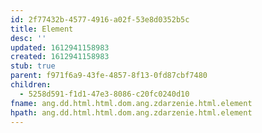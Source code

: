 ```yaml
---
id: 2f77432b-4577-4916-a02f-53e8d0352b5c
title: Element
desc: ''
updated: 1612941158983
created: 1612941158983
stub: true
parent: f971f6a9-43fe-4857-8f13-0fd87cbf7480
children:
  - 5258d591-f1d1-47e3-8086-c20fc0240d10
fname: ang.dd.html.html.dom.ang.zdarzenie.html.element
hpath: ang.dd.html.html.dom.ang.zdarzenie.html.element
---
```



